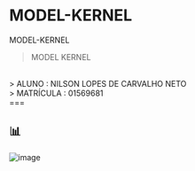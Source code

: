 # MODEL-KERNEL
MODEL-KERNEL

> MODEL KERNEL
<br/>
> ALUNO : NILSON LOPES DE CARVALHO NETO
 <br/>
> MATRÍCULA : 01569681
<br/>
===

## 📊

![image](https://github.com/NilsonNeto26/MODEL-KERNEL/assets/130411092/d9c64b8a-b659-4ba9-996e-2c452699aa13)


<div align="center">
  <br/>
  <br/>
  <br/>
    <div>
